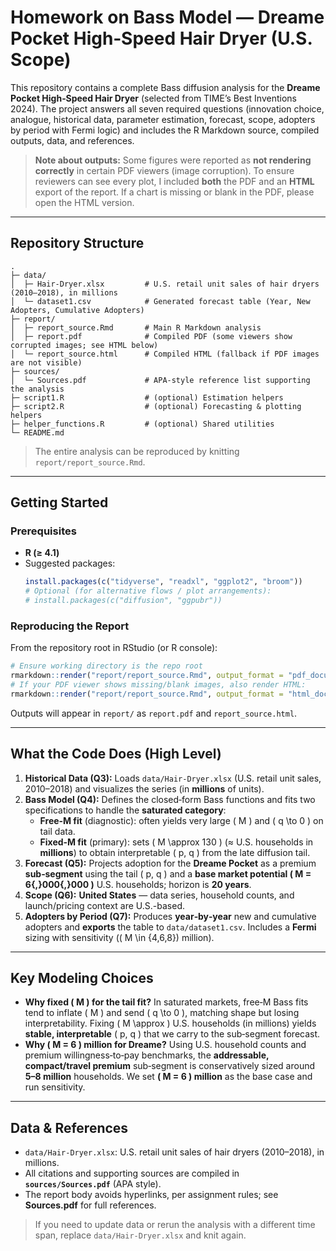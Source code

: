 # Homework on Bass Model — Dreame Pocket High‑Speed Hair Dryer (U.S. Scope)

This repository contains a complete Bass diffusion analysis for the **Dreame Pocket High‑Speed Hair Dryer** (selected from TIME’s Best Inventions 2024). The project answers all seven required questions (innovation choice, analogue, historical data, parameter estimation, forecast, scope, adopters by period with Fermi logic) and includes the R Markdown source, compiled outputs, data, and references.

> **Note about outputs:** Some figures were reported as **not rendering correctly** in certain PDF viewers (image corruption). To ensure reviewers can see every plot, I included **both** the PDF and an **HTML** export of the report. If a chart is missing or blank in the PDF, please open the HTML version.

---

## Repository Structure

```
.
├─ data/
│  ├─ Hair-Dryer.xlsx         # U.S. retail unit sales of hair dryers (2010–2018), in millions
│  └─ dataset1.csv            # Generated forecast table (Year, New Adopters, Cumulative Adopters)
├─ report/
│  ├─ report_source.Rmd       # Main R Markdown analysis
│  ├─ report.pdf              # Compiled PDF (some viewers show corrupted images; see HTML below)
│  └─ report_source.html      # Compiled HTML (fallback if PDF images are not visible)
├─ sources/
│  └─ Sources.pdf             # APA-style reference list supporting the analysis
├─ script1.R                  # (optional) Estimation helpers
├─ script2.R                  # (optional) Forecasting & plotting helpers
├─ helper_functions.R         # (optional) Shared utilities
└─ README.md
```

> The entire analysis can be reproduced by knitting `report/report_source.Rmd`.

---

## Getting Started

### Prerequisites
- **R (≥ 4.1)**
- Suggested packages:
  ```r
  install.packages(c("tidyverse", "readxl", "ggplot2", "broom"))
  # Optional (for alternative flows / plot arrangements):
  # install.packages(c("diffusion", "ggpubr"))
  ```

### Reproducing the Report
From the repository root in RStudio (or R console):
```r
# Ensure working directory is the repo root
rmarkdown::render("report/report_source.Rmd", output_format = "pdf_document")
# If your PDF viewer shows missing/blank images, also render HTML:
rmarkdown::render("report/report_source.Rmd", output_format = "html_document")
```

Outputs will appear in `report/` as `report.pdf` and `report_source.html`.

---

## What the Code Does (High Level)

1. **Historical Data (Q3):** Loads `data/Hair-Dryer.xlsx` (U.S. retail unit sales, 2010–2018) and visualizes the series (in **millions** of units).  
2. **Bass Model (Q4):** Defines the closed‑form Bass functions and fits two specifications to handle the **saturated category**:
   - **Free‑M fit** (diagnostic): often yields very large \( M \) and \( q \to 0 \) on tail data.
   - **Fixed‑M fit** (primary): sets \( M \approx 130 \) (≈ U.S. households in **millions**) to obtain interpretable \( p, q \) from the late diffusion tail.
3. **Forecast (Q5):** Projects adoption for the **Dreame Pocket** as a premium **sub‑segment** using the tail \( p, q \) and a **base market potential \( M = 6{,}000{,}000 \)** U.S. households; horizon is **20 years**.
4. **Scope (Q6):** **United States** — data series, household counts, and launch/pricing context are U.S.-based.
5. **Adopters by Period (Q7):** Produces **year‑by‑year** new and cumulative adopters and **exports** the table to `data/dataset1.csv`. Includes a **Fermi** sizing with sensitivity (\( M \in \{4,6,8\}\) million).

---

## Key Modeling Choices

- **Why fixed \( M \) for the tail fit?** In saturated markets, free‑M Bass fits tend to inflate \( M \) and send \( q \to 0 \), matching shape but losing interpretability. Fixing \( M \approx \) U.S. households (in millions) yields **stable, interpretable** \( p, q \) that we carry to the sub‑segment forecast.
- **Why \( M = 6 \) million for Dreame?** Using U.S. household counts and premium willingness‑to‑pay benchmarks, the **addressable, compact/travel premium** sub‑segment is conservatively sized around **5–8 million** households. We set **\( M = 6 \) million** as the base case and run sensitivity.

---

## Data & References

- `data/Hair-Dryer.xlsx`: U.S. retail unit sales of hair dryers (2010–2018), in millions.  
- All citations and supporting sources are compiled in **`sources/Sources.pdf`** (APA style).  
- The report body avoids hyperlinks, per assignment rules; see **Sources.pdf** for full references.

> If you need to update data or rerun the analysis with a different time span, replace `data/Hair-Dryer.xlsx` and knit again.
